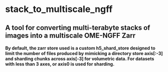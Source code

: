 # stack_to_multiscale_ngff



## A tool for converting multi-terabyte stacks of images into a multiscale OME-NGFF Zarr



#### By default, the zarr store used is a custom h5_shard_store designed to limit the number of files produced by mimicking a directory store axis[:-3] and sharding chunks across axis[-3] for volumetric data.  For datasets with less than 3 axes, or axis0 is used for sharding.